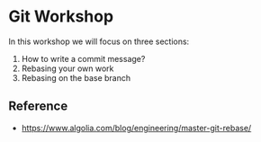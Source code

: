# Git Workshop
In this workshop we will focus on three sections:
1. How to write a commit message?
2. Rebasing your own work
3. Rebasing on the base branch

## Reference
- https://www.algolia.com/blog/engineering/master-git-rebase/
